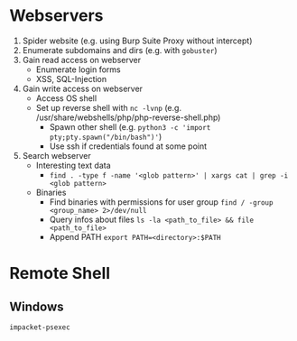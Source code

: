 # Webservers
1. Spider website (e.g. using Burp Suite Proxy without intercept)
2. Enumerate subdomains and dirs (e.g. with `gobuster`)
3. Gain read access on webserver
    - Enumerate login forms
    - XSS, SQL-Injection
4. Gain write access on webserver
    - Access OS shell
    - Set up reverse shell with `nc -lvnp` (e.g. /usr/share/webshells/php/php-reverse-shell.php)
        - Spawn other shell (e.g. `python3 -c 'import pty;pty.spawn("/bin/bash")'`)
        - Use ssh if credentials found at some point
6. Search webserver
    - Interesting text data
        - `find . -type f -name '<glob pattern>' | xargs cat | grep -i <glob pattern>`
    - Binaries
        - Find binaries with permissions for user group `find / -group <group_name> 2>/dev/null`
        - Query infos about files `ls -la <path_to_file> && file <path_to_file>`
        - Append PATH `export PATH=<directory>:$PATH`


# Remote Shell

## Windows
`impacket-psexec`